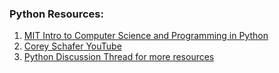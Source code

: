 ### Python Resources:
1. [MIT Intro to Computer Science and Programming in Python](https://ocw.mit.edu/courses/6-0001-introduction-to-computer-science-and-programming-in-python-fall-2016/)
2. [Corey Schafer YouTube](http://youtube.com/@coreyms/playlists)
3. [Python Discussion Thread for more resources](https://www.reddit.com/r/learnpython/comments/136wavf/whats_the_best_way_to_learn_python_for_free/)
